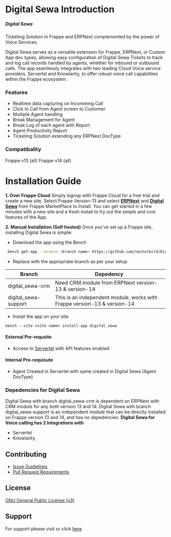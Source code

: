 # Digital Sewa Introduction

##### Digital Sewa 
Ticketing Solution in Frappe and ERPNext complemented by the power of Voice Services.

Digital Sewa serves as a versatile extension for Frappe, ERPNext, or Custom App doc types, allowing easy configuration of Digital Sewa Tickets to track and log call records handled by agents, whether for inbound or outbound calls. The app seamlessly integrates with two leading Cloud Voice service providers, Servertel and Knowlarity, to offer robust voice call capabilities within the Frappe ecosystem.

### Features
- Realtime data capturing on Incomming Call
- Click to Call from Agent screen to Customer
- Multiple Agent handling
- Break Management for Agent
- Break Log of each agent with Report
- Agent Productivity Report
- Ticketing Solution extending any ERPNext DocType 

### Compatibality
Frappe v13 (all)
Frappe v14 (all)

# Installation Guide

**1.  Over Frappe Cloud**
Simply signup with Frappe Cloud for a free trial and create a new site. Select Frappe Version-13 and select [**ERPNext**](https://frappecloud.com/marketplace/apps/erpnext) and [**Digital Sewa**](https://frappecloud.com/marketplace/apps/digital_sewa) from Frappe MarketPlace to Install. You can get started in a few minutes with a new site and a fresh install to try out the simple and cool features of the App.

**2. Manual Installation (Self hosted)**
Once you've set up a Frappe site, installing Digital Sewa is simple:
- Download the app using the Bench  
```sh
 bench get-app --branch <branch name> https://github.com/nestorbird/Digital-Sewa.git
```
- Replace <branch name> with the appropriate branch as per your setup

| Branch | Depedency |
| ------ | ------ |
| digital_sewa-crm| Need CRM module from ERPNext version-13 & version-14 |
| digital_sewa-support| This is an independent module, works with Frappe version-13 & version-14 |
- Install the app on your site.

```
bench --site <site name> install-app digital_sewa
```

#### External Pre-requsite
- Access to [Servertel](https://customer.servetel.in/login) with API features enabled.

#### Internal Pre-requisute
- Agent Created in Servertel with same created in Digital Sewa (Agent DocType)

### Depedencies for Digital Sewa
Digital Sewa with branch digital_sewa-crm is dependent on ERPNext with CRM module for any both version 13 and 14.
Digital Sewa with branch digital_sewa-support is an independent module that can be directly installed on Frappe version 13 and 14, and has no depedencies.
**Digital Sewa for Voice calling has 2 Integrations with** 
- Servertel
- Knowlarity

## Contributing
- [Issue Guidelines](https://github.com/frappe/erpnext/wiki/Issue-Guidelines)
- [Pull Request Requirements](https://github.com/frappe/erpnext/wiki/Contribution-Guidelines)

## License
                                  
[GNU General Public License (v3)](https://github.com/nestorbird/Digital-Sewa/blob/digital-sewa-support/license.txt)

## Support
For support please visit or click [here](https://wiki.nestorbird.com/wiki/support)
